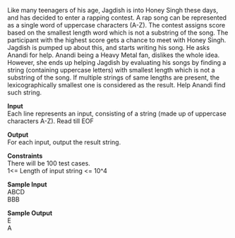 <p>Like many teenagers of his age, Jagdish is into Honey Singh these  days, and has decided to enter a rapping contest. A rap song can be  represented as a single word of uppercase characters (A-Z). The contest  assigns score based on the smallest length word which is not a substring  of the song. The participant with the highest score gets a chance to  meet with Honey Singh.<br>Jagdish is pumped up about this, and starts  writing his song. He asks Anandi for help. Anandi being a Heavy Metal  fan, dislikes the whole idea. However, she ends up helping Jagdish by  evaluating his songs by finding a string (containing uppercase letters)  with smallest length which is not a substring of the song. If multiple  strings of same lengths are present, the lexicographically smallest one  is considered as the result. Help Anandi find such string.</p>
<p><strong>Input</strong><br>Each line represents an input, consisting of a string (made up of uppercase characters A-Z). Read till EOF</p>
<p><strong>Output<br></strong>For each input, output the result string.</p>
<p><strong>Constraints</strong><br>There will be 100 test cases.<br>1&lt;= Length of input string &lt;= 10^4</p>
<p><strong>Sample Input<br></strong>ABCD<br>BBB</p>
<p><strong>Sample Output</strong><br>E<br>A</p>